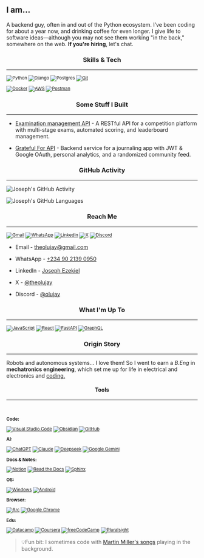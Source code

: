 ## I am...

A backend guy, often in and out of the Python ecosystem. I’ve been coding for about a year now, and drinking coffee for even longer. I give life to software ideas—although you may not see them working "in the back," somewhere on the web. **If you're hiring**, let's chat.

### <center>Skills & Tech</center>

---

<sub>

![Python](https://img.shields.io/badge/Python-3776AB?logo=python&logoColor=fff) ![Django](https://img.shields.io/badge/Django-%23092E20.svg?logo=django&logoColor=white) ![Postgres](https://img.shields.io/badge/Postgres-%23316192.svg?logo=postgresql&logoColor=white) [![Git](https://img.shields.io/badge/Git-F05032?logo=git&logoColor=fff)](#)

[![Docker](https://img.shields.io/badge/Docker-2496ED?logo=docker&logoColor=fff)](#) [![AWS](https://custom-icon-badges.demolab.com/badge/AWS-%23FF9900.svg?logo=aws&logoColor=white)](#) [![Postman](https://img.shields.io/badge/Postman-FF6C37?logo=postman&logoColor=white)](#)


</sub>

### <center>Some Stuff I Built</center>

---

- [Examination management API](https://github.com/olujay/vmlc_api) - A RESTful API for a competition platform with multi-stage exams, automated scoring, and leaderboard management.

- [Grateful For API](https://github.com/theolujay/grateful_for) - Backend service for a journaling app with JWT & Google OAuth, personal analytics, and a randomized community feed.

### <center>GitHub Activity</center>

---

![Joseph's GitHub Activity](https://github-readme-stats.vercel.app/api?username=theolujay&show_icons=true&theme=dark)

![Joseph's GitHub Languages](https://github-readme-stats.vercel.app/api/top-langs/?username=theolujay&langs_count=5&layout=compact&theme=dark)

### <center>Reach Me</center>

---

<sub>

 [![Gmail](https://img.shields.io/badge/Gmail-D14836?logo=gmail&logoColor=white)](theolujay@gmail.com) [![WhatsApp](https://img.shields.io/badge/WhatsApp-25D366?logo=whatsapp&logoColor=white)](https://wa.me/qr/O65P4ANF2TQ7E1) [![LinkedIn](https://custom-icon-badges.demolab.com/badge/LinkedIn-0A66C2?logo=linkedin-white&logoColor=fff)](https://www.linkedin.com/in/joseph-ezekiel-profile/) [![X](https://img.shields.io/badge/X-%23000000.svg?logo=X&logoColor=white)](https://x.com/olujay_creative) 
[![Discord](https://img.shields.io/badge/Discord-%235865F2.svg?&logo=discord&logoColor=white)](https://discord.com/users/931582976272236564)

</sub>

- Email - theolujay@gmail.com

- WhatsApp - [+234 90 2139 0950](https://wa.me/qr/O65P4ANF2TQ7E1)

- LinkedIn - [Joseph Ezekiel](https://www.linkedin.com/in/joseph-ezekiel-profile/) 

- X - [@theolujay](https://x.com/olujay_creative)

- Discord - [@olujay](https://discord.com/users/931582976272236564)

### <center>What I'm Up To<center>

---

<sub>

[![JavaScript](https://img.shields.io/badge/JavaScript-F7DF1E?logo=javascript&logoColor=000)](#) [![React](https://img.shields.io/badge/React-%2320232a.svg?logo=react&logoColor=%2361DAFB)](#) [![FastAPI](https://img.shields.io/badge/FastAPI-009485.svg?logo=fastapi&logoColor=white)](#) [![GraphQL](https://img.shields.io/badge/GraphQL-E10098?logo=graphql&logoColor=fff)](#)

</sub>

### <center>**Origin Story**</center>

---

Robots and autonomous systems... I love them! So I went to earn a *B.Eng* in **mechatronics engineering**, which set me up for life in electrical and electronics and <u>coding.</u>


#### <center>Tools</center>

---

<br>

<sub>

**Code:**

[![Visual Studio Code](https://custom-icon-badges.demolab.com/badge/Visual%20Studio%20Code-0078d7.svg?logo=vsc&logoColor=white)](#) [![Obsidian](https://img.shields.io/badge/Obsidian-%23483699.svg?&logo=obsidian&logoColor=white)](#) [![GitHub](https://img.shields.io/badge/GitHub-%23121011.svg?logo=github&logoColor=white)](#)


**AI:**

[![ChatGPT](https://img.shields.io/badge/ChatGPT-74aa9c?logo=openai&logoColor=white)](#) [![Claude](https://img.shields.io/badge/Claude-D97757?logo=claude&logoColor=fff)](#) [![Deepseek](https://custom-icon-badges.demolab.com/badge/Deepseek-4D6BFF?logo=deepseek&logoColor=fff)](#) [![Google Gemini](https://img.shields.io/badge/Google%20Gemini-886FBF?logo=googlegemini&logoColor=fff)](#)

**Docs & Notes:**

[![Notion](https://img.shields.io/badge/Notion-fff?logo=notion&logoColor=000)](#) [![Read the Docs](https://img.shields.io/badge/Readthedocs-%23000000.svg?logo=readthedocs&logoColor=fff)](#) [![Sphinx](https://img.shields.io/badge/Sphinx-3C3B39?logo=sphinx&logoColor=fff)](#)

**OS:**

[![Windows](https://custom-icon-badges.demolab.com/badge/Windows-0078D6?logo=windows11&logoColor=white)](#) [![Android](https://img.shields.io/badge/Android-3DDC84?logo=android&logoColor=white)](#)

**Browser:**

[![Arc](https://img.shields.io/badge/Arc-092230?logo=arc&logoColor=fff)](#) [![Google Chrome](https://img.shields.io/badge/Google%20Chrome-4285F4?logo=GoogleChrome&logoColor=white)](#)


**Edu:**

[![Datacamp](https://img.shields.io/badge/Datacamp-05192D?&logo=datacamp&logoColor=03E860)](#) [![Coursera](https://img.shields.io/badge/Coursera-0056D2?logo=coursera&logoColor=fff)](#) [![freeCodeCamp](https://img.shields.io/badge/freeCodeCamp-0A0A23?logo=freecodecamp&logoColor=fff)](#) [![Pluralsight](https://img.shields.io/badge/Pluralsight-F15B2A?logo=pluralsight&logoColor=fff)](#)

</sub>

> 💡Fun bit: I sometimes code with [Martin Miller's songs](https://www.youtube.com/watch?v=4LHCDU4NFr0&si=t_hvw-DTVyZiRU-J) playing in the background. 
